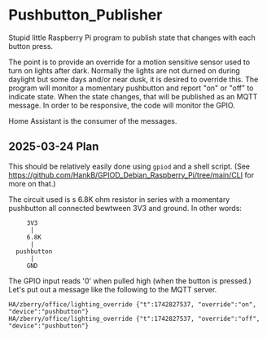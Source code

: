 # Pushbutton_Publisher

Stupid little Raspberry Pi program to publish state that changes with each button press.

The point is to provide an override for a motion sensitive sensor used to turn on lights after dark. Normally the lights are not durned on during daylight but some days and/or near dusk, it is desired to override this. The program will monitor a momentary pushbutton and report "on" or "off" to indicate state. When the state changes, that will be published as an MQTT message. In order to be responsive, the code will monitor the GPIO.

Home Assistant is the consumer of the messages.

## 2025-03-24 Plan

This should be relatively easily done using `gpiod` and a shell script. (See <https://github.com/HankB/GPIOD_Debian_Raspberry_Pi/tree/main/CLI> for more on that.)

The circuit used is s 6.8K ohm resistor in series with a momentary pushbutton all connected bewtween 3V3 and ground. In other words:

```text
     3V3
      |
     6.8K
      |
  pushbutton
      |
     GND
```

The GPIO input reads '0' when pulled high (when the button is pressed.) Let's put out a message like the following to the MQTT server.

```text
HA/zberry/office/lighting_override {"t":1742827537, "override":"on", "device":"pushbutton"}
HA/zberry/office/lighting_override {"t":1742827537, "override":"off", "device":"pushbutton"}
```
